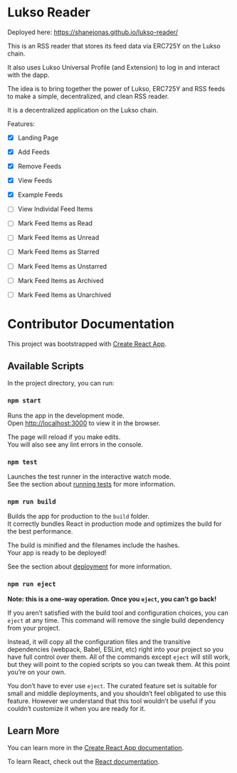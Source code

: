 # Lukso Reader

Deployed here: https://shanejonas.github.io/lukso-reader/

This is an RSS reader that stores its feed data via ERC725Y on the Lukso chain.

It also uses Lukso Universal Profile (and Extension) to log in and interact with the dapp.

The idea is to bring together the power of Lukso, ERC725Y and RSS feeds to make a simple, decentralized, and clean RSS reader.

It is a decentralized application on the Lukso chain.

Features:
  - [x] Landing Page
  - [x] Add Feeds
  - [x] Remove Feeds
  - [x] View Feeds
  - [x] Example Feeds
  - [ ] View Individal Feed Items
  - [ ] Mark Feed Items as Read
  - [ ] Mark Feed Items as Unread
  - [ ] Mark Feed Items as Starred
  - [ ] Mark Feed Items as Unstarred
  - [ ] Mark Feed Items as Archived
  - [ ] Mark Feed Items as Unarchived


# Contributor Documentation

This project was bootstrapped with [Create React App](https://github.com/facebook/create-react-app).

## Available Scripts

In the project directory, you can run:

### `npm start`

Runs the app in the development mode.\
Open [http://localhost:3000](http://localhost:3000) to view it in the browser.

The page will reload if you make edits.\
You will also see any lint errors in the console.

### `npm test`

Launches the test runner in the interactive watch mode.\
See the section about [running tests](https://facebook.github.io/create-react-app/docs/running-tests) for more information.

### `npm run build`

Builds the app for production to the `build` folder.\
It correctly bundles React in production mode and optimizes the build for the best performance.

The build is minified and the filenames include the hashes.\
Your app is ready to be deployed!

See the section about [deployment](https://facebook.github.io/create-react-app/docs/deployment) for more information.

### `npm run eject`

**Note: this is a one-way operation. Once you `eject`, you can’t go back!**

If you aren’t satisfied with the build tool and configuration choices, you can `eject` at any time. This command will remove the single build dependency from your project.

Instead, it will copy all the configuration files and the transitive dependencies (webpack, Babel, ESLint, etc) right into your project so you have full control over them. All of the commands except `eject` will still work, but they will point to the copied scripts so you can tweak them. At this point you’re on your own.

You don’t have to ever use `eject`. The curated feature set is suitable for small and middle deployments, and you shouldn’t feel obligated to use this feature. However we understand that this tool wouldn’t be useful if you couldn’t customize it when you are ready for it.

## Learn More

You can learn more in the [Create React App documentation](https://facebook.github.io/create-react-app/docs/getting-started).

To learn React, check out the [React documentation](https://reactjs.org/).
